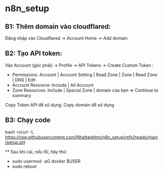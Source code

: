 # n8n_setup
## B1: Thêm domain vào cloudflared: 
Đăng nhập vào Cloudflared -> Account Home -> Add domain
## B2: Tạo API token:
Vào Account (góc phải) -> Profile -> API Tokens -> Create Custom Token :
- Permissions:
  Account | Account Setting | Read
  Zone | Zone | Read
  Zone | DNS | Edit
- Account Resource:
  Include | All Account
- Zone Resources:
  Include | Special Zone | domain của bạn
=> Continue to summary

Copy Token API để sử dụng.
Copy domain để sử dụng

## B3: Chạy code
bash <(curl -L https://raw.githubusercontent.com/Nhattanktnn/n8n_setup/refs/heads/main/setup.sh)

** Sau khi cài, nếu lỗi, hãy thử:
* sudo usermod -aG docker $USER
* sudo reboot
